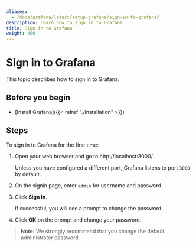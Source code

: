 ```yaml
---
aliases:
  - /docs/grafana/latest/setup-grafana/sign-in-to-grafana/
description: Learn how to sign in to Grafana
title: Sign in to Grafana
weight: 400
---
```


# Sign in to Grafana

This topic describes how to sign in to Grafana.

## Before you begin

- [Install Grafana]({{< relref "./installation" >}})

## Steps

To sign in to Grafana for the first time:

1. Open your web browser and go to http://localhost:3000/.

   Unless you have configured a different port, Grafana listens to port `3000` by default.

1. On the signin page, enter `admin` for username and password.
1. Click **Sign in**.

   If successful, you will see a prompt to change the password.

1. Click **OK** on the prompt and change your password.

> **Note:** We strongly recommend that you change the default administrator password.
